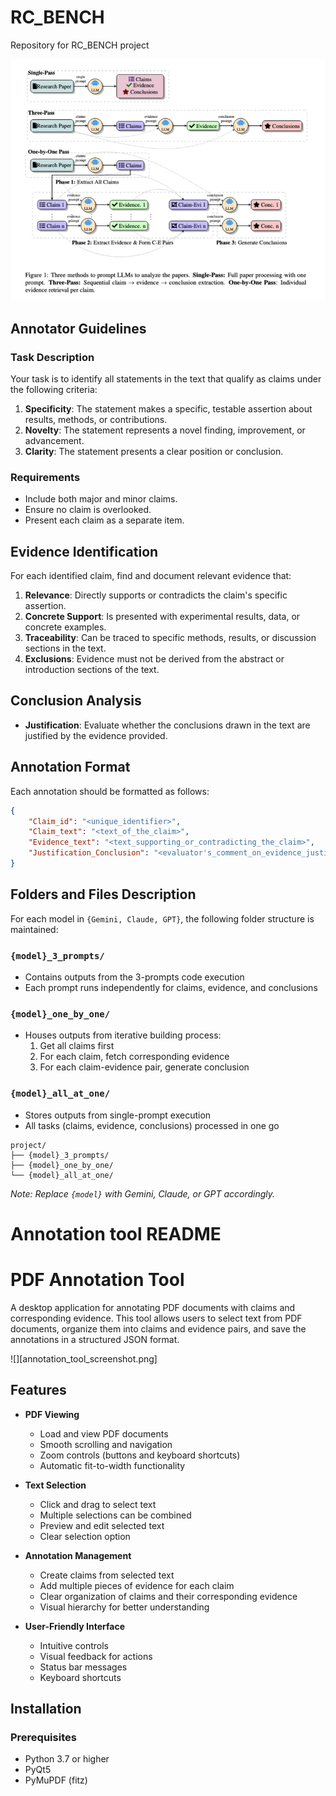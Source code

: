 # RC_BENCH
Repository for RC_BENCH project

![](architecture.png)

## Annotator Guidelines

### Task Description

Your task is to identify all statements in the text that qualify as claims under the following criteria:

1. **Specificity**: The statement makes a specific, testable assertion about results, methods, or contributions.
2. **Novelty**: The statement represents a novel finding, improvement, or advancement.
3. **Clarity**: The statement presents a clear position or conclusion.

### Requirements

- Include both major and minor claims.
- Ensure no claim is overlooked.
- Present each claim as a separate item.

## Evidence Identification

For each identified claim, find and document relevant evidence that:

1. **Relevance**: Directly supports or contradicts the claim's specific assertion.
2. **Concrete Support**: Is presented with experimental results, data, or concrete examples.
3. **Traceability**: Can be traced to specific methods, results, or discussion sections in the text.
4. **Exclusions**: Evidence must not be derived from the abstract or introduction sections of the text.

## Conclusion Analysis

- **Justification**: Evaluate whether the conclusions drawn in the text are justified by the evidence provided.

## Annotation Format

Each annotation should be formatted as follows:

```json
{
    "Claim_id": "<unique_identifier>",
    "Claim_text": "<text_of_the_claim>",
    "Evidence_text": "<text_supporting_or_contradicting_the_claim>",
    "Justification_Conclusion": "<evaluator's_comment_on_evidence_justification>"
}
```

## Folders and Files Description 

For each model in `{Gemini, Claude, GPT}`, the following folder structure is maintained:

### `{model}_3_prompts/`
- Contains outputs from the 3-prompts code execution
- Each prompt runs independently for claims, evidence, and conclusions

### `{model}_one_by_one/`
- Houses outputs from iterative building process:
  1. Get all claims first
  2. For each claim, fetch corresponding evidence
  3. For each claim-evidence pair, generate conclusion

### `{model}_all_at_one/`
- Stores outputs from single-prompt execution
- All tasks (claims, evidence, conclusions) processed in one go

```
project/
├── {model}_3_prompts/
├── {model}_one_by_one/
└── {model}_all_at_one/
```

*Note: Replace `{model}` with Gemini, Claude, or GPT accordingly.*


# Annotation tool README

# PDF Annotation Tool

A desktop application for annotating PDF documents with claims and corresponding evidence. This tool allows users to select text from PDF documents, organize them into claims and evidence pairs, and save the annotations in a structured JSON format.


![][annotation_tool_screenshot.png]
## Features

- **PDF Viewing**
  - Load and view PDF documents
  - Smooth scrolling and navigation
  - Zoom controls (buttons and keyboard shortcuts)
  - Automatic fit-to-width functionality

- **Text Selection**
  - Click and drag to select text
  - Multiple selections can be combined
  - Preview and edit selected text
  - Clear selection option

- **Annotation Management**
  - Create claims from selected text
  - Add multiple pieces of evidence for each claim
  - Clear organization of claims and their corresponding evidence
  - Visual hierarchy for better understanding

- **User-Friendly Interface**
  - Intuitive controls
  - Visual feedback for actions
  - Status bar messages
  - Keyboard shortcuts

## Installation

### Prerequisites
- Python 3.7 or higher
- PyQt5
- PyMuPDF (fitz)

